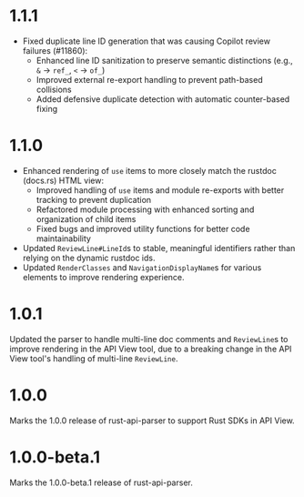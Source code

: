 # 1.1.1

- Fixed duplicate line ID generation that was causing Copilot review failures (#11860):
    - Enhanced line ID sanitization to preserve semantic distinctions (e.g., `&` → `ref_`, `<` → `of_`)
    - Improved external re-export handling to prevent path-based collisions
    - Added defensive duplicate detection with automatic counter-based fixing

# 1.1.0 

- Enhanced rendering of `use` items to more closely match the rustdoc (docs.rs) HTML view:
    - Improved handling of `use` items and module re-exports with better tracking to prevent duplication
    - Refactored module processing with enhanced sorting and organization of child items
    - Fixed bugs and improved utility functions for better code maintainability
- Updated `ReviewLine#LineId`s to stable, meaningful identifiers rather than relying on the dynamic rustdoc ids.
- Updated `RenderClasses` and `NavigationDisplayName`s for various elements to improve rendering experience. 

# 1.0.1

Updated the parser to handle multi-line doc comments and `ReviewLine`s to improve rendering in the API View tool, due to a breaking change in the API View tool's handling of multi-line `ReviewLine`.

# 1.0.0

Marks the 1.0.0 release of rust-api-parser to support Rust SDKs in API View.

# 1.0.0-beta.1

Marks the 1.0.0-beta.1 release of rust-api-parser.